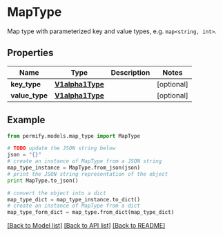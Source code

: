 # MapType

Map type with parameterized key and value types, e.g. `map<string, int>`.

## Properties

Name | Type | Description | Notes
------------ | ------------- | ------------- | -------------
**key_type** | [**V1alpha1Type**](V1alpha1Type.md) |  | [optional] 
**value_type** | [**V1alpha1Type**](V1alpha1Type.md) |  | [optional] 

## Example

```python
from permify.models.map_type import MapType

# TODO update the JSON string below
json = "{}"
# create an instance of MapType from a JSON string
map_type_instance = MapType.from_json(json)
# print the JSON string representation of the object
print MapType.to_json()

# convert the object into a dict
map_type_dict = map_type_instance.to_dict()
# create an instance of MapType from a dict
map_type_form_dict = map_type.from_dict(map_type_dict)
```
[[Back to Model list]](../README.md#documentation-for-models) [[Back to API list]](../README.md#documentation-for-api-endpoints) [[Back to README]](../README.md)


